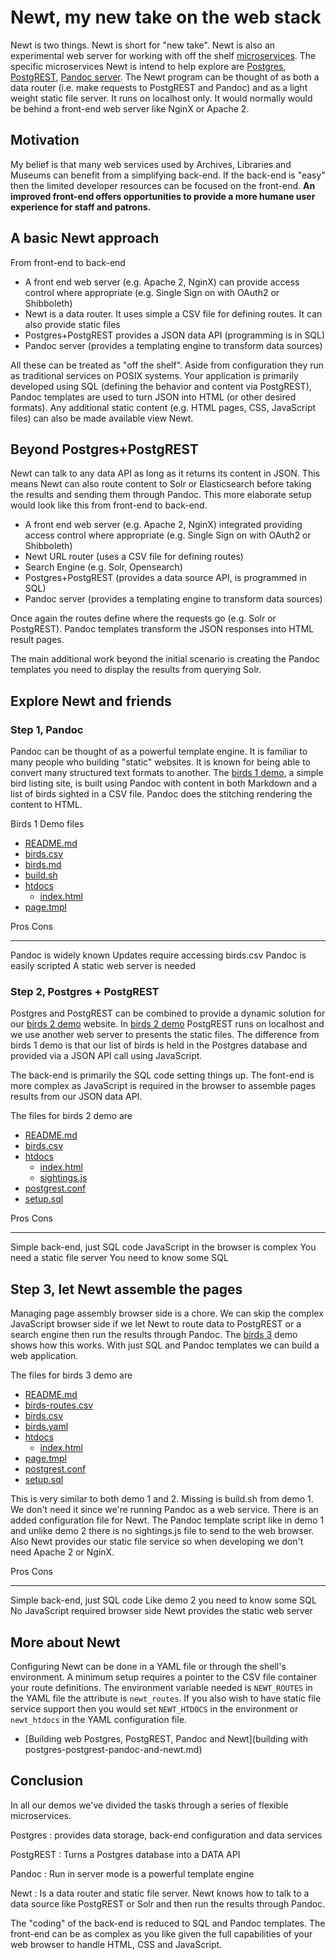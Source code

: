 
# Newt, my new take on the web stack

Newt is two things. Newt is short for "new take". Newt is also an experimental web server for working with off the shelf [microservices](https://en.wikipedia.org/wiki/Microservices). The specific microservices Newt is intend to help explore are [Postgres](https://postgresql.org), [PostgREST](https://postgrest.org), [Pandoc server](https://pandoc.org). The Newt program can be thought of as both a data router (i.e. make requests to PostgREST and Pandoc) and as a light weight static file server. It runs on localhost only. It would normally would be behind a front-end web server like NginX or Apache 2.


## Motivation

My belief is that many web services used by Archives, Libraries and Museums can benefit from a simplifying back-end. If the back-end is "easy" then the limited developer resources can be focused on the front-end. **An improved front-end offers opportunities to provide a more humane user experience for staff and patrons.**

## A basic Newt approach

From front-end to back-end

- A front end web server (e.g. Apache 2, NginX) can provide access control where appropriate (e.g. Single Sign on with OAuth2 or Shibboleth)
- Newt is a data router. It uses simple a CSV file for defining routes. It can also provide static files
- Postgres+PostgREST provides a JSON data API (programming is in SQL)
- Pandoc server (provides a templating engine to transform data sources)

All these can be treated as "off the shelf". Aside from configuration they run as traditional services on POSIX systems.  Your application is primarily developed using SQL (defining the behavior and content via PostgREST), Pandoc templates are used to turn JSON into HTML (or other desired formats). Any additional static content (e.g. HTML pages, CSS, JavaScript files) can also be made available view Newt.

## Beyond Postgres+PostgREST

Newt can talk to any data API as long as it returns its content in JSON. This means Newt can also route content to Solr or Elasticsearch before taking the results and sending them through Pandoc. This more elaborate setup would look like this from front-end to back-end.

- A front end web server (e.g. Apache 2, NginX) integrated providing access control where appropriate (e.g. Single Sign on with OAuth2 or Shibboleth)
- Newt URL router (uses a CSV file for defining routes)
- Search Engine (e.g. Solr, Opensearch)
- Postgres+PostgREST (provides a data source API, is programmed in SQL)
- Pandoc server (provides a templating engine to transform data sources)

Once again the routes define where the requests go (e.g. Solr or PostgREST). Pandoc templates transform the JSON responses into HTML result pages.

The main additional work beyond the initial scenario is creating the Pandoc templates you need to display the results from querying Solr.


## Explore Newt and friends

### Step 1, Pandoc

Pandoc can be thought of as a powerful template engine. It is familiar to many people who building "static" websites. It is known for being able to convert many structured text formats to another. The [birds 1 demo](birds1/), a simple bird listing site,  is built using Pandoc with content in both Markdown and a list of birds sighted in a CSV file. Pandoc does the stitching rendering the content to HTML.

Birds 1 Demo files

- [README.md](birds1/README.md)
- [birds.csv](birds1/birds.csv)
- [birds.md](birds1/birds.md)
- [build.sh](birds1/build.sh) 
- [htdocs](birds1/htdocs)
    - [index.html](birds1/htdocs/index.html)
- [page.tmpl](birds1/page.tmpl)

Pros                             Cons
-------------------------------- -----------------------------------
Pandoc is widely known           Updates require accessing birds.csv
Pandoc is easily scripted        A static web server is needed

### Step 2, Postgres + PostgREST

Postgres and PostgREST can be combined to provide a dynamic solution for our [birds 2 demo](birds2/) website. In [birds 2 demo](birds2/) PostgREST runs on localhost and we use another web server to presents the static files. The difference from birds 1 demo is that our list of birds is held in the Postgres database and provided via a JSON API call using JavaScript.

The back-end is primarily the SQL code setting things up. The font-end is more complex as JavaScript is required in the browser to assemble pages results from our JSON data API.

The files for birds 2 demo are

- [README.md](birds2/README.md)
- [birds.csv](birds2/birds.csv)
- [htdocs](birds2/htdocs/)
    - [index.html](birds2/htdocs/index.html)
    - [sightings.js](birds2/htdocs/sightings.js)
- [postgrest.conf](birds2/postgrest.conf)
- [setup.sql](birds2/setup.sql)


Pros                             Cons
-------------------------------- ------------------------------------
Simple back-end, just SQL code   JavaScript in the browser is complex
                                 You need a static file server
                                 You need to know some SQL


## Step 3, let Newt assemble the pages

Managing page assembly browser side is a chore. We can skip the complex JavaScript browser side if we let Newt to route data to PostgREST or a search engine then run the results through Pandoc. The [birds 3](birds3/) demo shows how this works. With just SQL and Pandoc templates we can build a web application.

The files for birds 3 demo are

- [README.md](birds3/README.md)
- [birds-routes.csv](birds3/birds-routes.csv)
- [birds.csv](birds3/birds.csv)
- [birds.yaml](birds3/birds.yaml)
- [htdocs](birds3/htdocs/)
    - [index.html](birds3/htdocs/index.html)
- [page.tmpl](birds3/page.tmpl)
- [postgrest.conf](birds3/postgrest.conf)
- [setup.sql](birds3/setup.sql)

This is very similar to both demo 1 and 2. Missing is build.sh from
demo 1. We don't need it since we're running Pandoc as a web service.
There is an added configuration file for Newt. The Pandoc template
script like in demo 1 and unlike demo 2 there is no sightings.js file to
send to the web browser. Also Newt provides our static file service so when developing  we don't need Apache 2 or NginX.

Pros                                 Cons
-----------------------------------  ------------------------------------
Simple back-end, just SQL code       Like demo 2 you need to know some SQL
No JavaScript required browser side
Newt provides the static web server

## More about Newt

Configuring Newt can be done in a YAML file or through the shell's environment. A minimum setup requires a pointer to the CSV file container your route definitions. The environment variable needed is `NEWT_ROUTES` in the YAML file the attribute is `newt_routes`. If you also wish to have static file service support then you would set `NEWT_HTDOCS` in the environment or `newt_htdocs` in the YAML configuration file. 

- [Building web Postgres, PostgREST, Pandoc and Newt](building with postgres-postgrest-pandoc-and-newt.md)

## Conclusion

In all our demos we've divided the tasks through a series of flexible microservices.

Postgres
: provides data storage, back-end configuration and data services

PostgREST
: Turns a Postgres database into a DATA API

Pandoc
: Run in server mode is a powerful template engine

Newt
: Is a data router and static file server. Newt knows how to talk to a data source like PostgREST or Solr and then run the results through Pandoc.

The "coding" of the back-end is reduced to SQL and Pandoc templates. The front-end can be as complex as you like given the full capabilities of your web browser to handle HTML, CSS and JavaScript.

